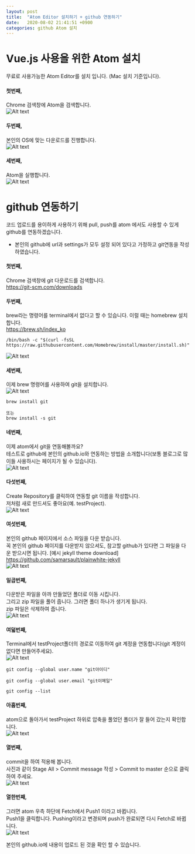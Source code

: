 ```yaml
---
layout: post
title:  "Atom Editor 설치하기 + github 연동하기"
date:   2020-08-02 21:41:51 +0900
categories: github Atom 설치
---
```


# Vue.js 사용을 위한 Atom 설치   
무료로 사용가능한 Atom Editor를 설치 입니다. (Mac 설치 기준입니다).   

#### 첫번째,      
Chrome 검색창에 Atom을 검색합니다.   
![Alt text](/assets/atom_search.png "atom_검색")   

#### 두번째,   
본인의 OS에 맞는 다운로드를 진행합니다.   
![Alt text](/assets/atom_download.png "atom_download")   

#### 세번째,   
Atom을 실행합니다.   
![Alt text](/assets/atom_start.png "atom_시작")   

# github 연동하기   
코드 업로드를 용이하게 사용하기 위해 pull, push를 atom 에서도 사용할 수 있게 github를 연동하겠습니다.  
* 본인의 github에 url과 settings가 모두 설정 되어 있다고 가정하고 git연동을 작성하였습니다.   


#### 첫번째,   
Chrome 검색창에 git 다운로드를 검색합니다.   
<https://git-scm.com/downloads>

#### 두번째,   
brew라는 명령어를 terminal에서 없다고 할 수 있습니다. 이럴 때는 homebrew 설치합니다.  
<https://brew.sh/index_ko>

```
/bin/bash -c "$(curl -fsSL https://raw.githubusercontent.com/Homebrew/install/master/install.sh)"   

```
![Alt text](/assets/homebrew_install.png "homebrew_설치")   

#### 세번째,   
이제 brew 명령어를 사용하여 git을 설치합니다.   
![Alt text](/assets/brew_install.png "brew_install")   
```
brew install git   

또는
brew install -s git   

```   

#### 네번째,
이제 atom에서 git을 연동해볼까요?   
테스트로 github에 본인의 github.io와 연동하는 방법을 소개합니다(보통 블로그로 많이들 사용하시는 페이지가 될 수 있습니다).   
![Alt text](/assets/atom_git.png "atom_git_연동")   

#### 다섯번째,   
Create Repository를 클릭하여 연동할 git 이름을 작성합니다.   
저처럼 새로 만드셔도 좋아요(예. testProject).   
![Alt text](/assets/repository.png "git_repository")   

#### 여섯번째,  
본인의 github 페이지에서 소스 파일을 다운 받습니다.  
꼭 본인의 github 페이지를 다운받지 않으셔도, 참고할 github가 있다면 그 파일을 다운 받으시면 됩니다.
[예시 jekyll theme download]     
<https://github.com/samarsault/plainwhite-jekyll>     
![Alt text](/assets/git_down_zip.png "git_down_zip")   

#### 일곱번째,   
다운받은 파일을 아까 만들었던 폴더로 이동 시킵니다.   
그리고 zip 파일을 풀어 줍니다. 그러면 폴더 하나가 생기게 됩니다.     
zip 파일은 삭제하여 줍니다.   
![Alt text](/assets/unzip.png "unzip")  

#### 여덟번째,       
Terminal에서 testProject폴더의 경로로 이동하여 git 계정을 연동합니다(git 계정이 없다면 만들어주세요).   
![Alt text](/assets/git_account.png "git_계정설정")   
```
git config --global user.name "git아이디"   

git config --global user.email "git이메일"

git config --list   
```

#### 아홉번째,   
atom으로 돌아가서 testProject 하위로 압축을 풀었던 폴더가 잘 들어 갔는지 확인합니다.   
![Alt text](/assets/atom_set.png "atom_set")    

#### 열번째,   
commit을 하여 적용해 봅니다.   
사진과 같이 Stage All > Commit message 작성 > Commit to master 순으로 클릭하여 주세요.   
![Alt text](/assets/commit.png "commit")   

#### 열한번째,    
그러면 atom 우측 하단에 Fetch에서 Push1 이라고 바뀝니다.   
Push1을 클릭합니다. Pushing이라고 변경되며 push가 완료되면 다시 Fetch로 바뀝니다.   
![Alt text](/assets/push.png "push")   

본인의 github.io에 내용이 업로드 된 것을 확인 할 수 있습니다.   
